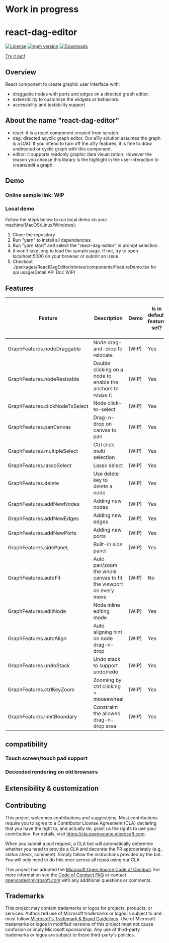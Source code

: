 # Work in progress

# react-dag-editor

[![License](https://img.shields.io/github/license/microsoft/react-dag-editor)](https://github.com/microsoft/react-dag-editor/blob/main/LICENSE)
[![npm version](https://badge.fury.io/js/react-dag-editor.svg)](https://www.npmjs.com/package/react-dag-editor)
[![Downloads](https://img.shields.io/npm/dm/react-dag-editor.svg)](https://www.npmjs.com/package/react-dag-editor)

[Try it out!](https://microsoft.github.io/react-dag-editor/)

## Overview

React component to create graphic user interface with:

- draggable nodes with ports and edges on a directed graph editor.
- extensibility to customize the widgets or behaviors.
- accessbility and testability support

## About the name "react-dag-editor"

- react: it is a react component created from scratch.
- dag: directed acyclic graph editor. Our a11y solution assumes the graph is a DAG. If you intend to turn off the a11y features, it is fine to draw undirected or cyclic graph with this component.
- editor: it supports readonly graphic data visualization. However the reason you choose this library is the highlight in the user interaction to create/edit a graph.

## Demo

### Online sample link: WIP

### Local demo

Follow the steps below to run local demo on your machine(MacOS/Linux/Windows):

1. Clone the repository
2. Run "yarn" to install all dependencies.
3. Run "yarn start" and select the "react-dag-editor" in prompt selection.
4. It won't take long to load the sample page. If not, try to open localhost:5000 on your browser or submit an issue.
5. Checkout ./packages/ReactDagEditor/stories/components/FeatureDemo.tsx for api usage(Detail API Doc WIP)

## Features

| Feature                         | Description                                                      | Demo  | Is in default feature set? | Is in read only mode feature set? |
| ------------------------------- | ---------------------------------------------------------------- | ----- | -------------------------- | --------------------------------- |
| GraphFeatures.nodeDraggable     | Node drag-and-drop to relocate                                   | (WIP) | Yes                        | Yes                               |
| GraphFeatures.nodeResizable     | Double clicking on a node to enable the anchors to resize it     | (WIP) | Yes                        | Yes                               |
| GraphFeatures.clickNodeToSelect | Node click-to-select                                             | (WIP) | Yes                        | Yes                               |
| GraphFeatures.panCanvas         | Drag-n-drop on canvas to pan                                     | (WIP) | Yes                        | Yes                               |
| GraphFeatures.multipleSelect    | Ctrl click multi selection                                       | (WIP) | Yes                        | Yes                               |
| GraphFeatures.lassoSelect       | Lasso select                                                     | (WIP) | Yes                        | Yes                               |
| GraphFeatures.delete            | Use delete key to delete a node                                  | (WIP) | Yes                        | No                                |
| GraphFeatures.addNewNodes       | Adding new nodes                                                 | (WIP) | Yes                        | No                                |
| GraphFeatures.addNewEdges       | Adding new edges                                                 | (WIP) | Yes                        | No                                |
| GraphFeatures.addNewPorts       | Adding new ports                                                 | (WIP) | Yes                        | No                                |
| GraphFeatures.sidePanel,        | Built-in side panel                                              | (WIP) | Yes                        | Yes                               |
| GraphFeatures.autoFit           | Auto pan/zoom the whole canvas to fit the viewport on every move | (WIP) | No                         | No                                |
| GraphFeatures.editNode          | Node inline editing mode                                         | (WIP) | Yes                        | No                                |
| GraphFeatures.autoAlign         | Auto aligning hint on node drag-n-drop                           | (WIP) | Yes                        | No                                |
| GraphFeatures.undoStack         | Undo stack to support undo/redo                                  | (WIP) | Yes                        | No                                |
| GraphFeatures.ctrlKeyZoom       | Zooming by ctrl clicking + mousewheel                            | (WIP) | Yes                        | Yes                               |
| GraphFeatures.limitBoundary     | Constraint the allowed drag-n-drop area                          | (WIP) | Yes                        | Yes                               |

## compatibility

### Touch screen/touch pad support

### Deceeded rendering on old browsers

## Extensibility & customization

## Contributing

This project welcomes contributions and suggestions. Most contributions require you to agree to a
Contributor License Agreement (CLA) declaring that you have the right to, and actually do, grant us
the rights to use your contribution. For details, visit https://cla.opensource.microsoft.com.

When you submit a pull request, a CLA bot will automatically determine whether you need to provide
a CLA and decorate the PR appropriately (e.g., status check, comment). Simply follow the instructions
provided by the bot. You will only need to do this once across all repos using our CLA.

This project has adopted the [Microsoft Open Source Code of Conduct](https://opensource.microsoft.com/codeofconduct/).
For more information see the [Code of Conduct FAQ](https://opensource.microsoft.com/codeofconduct/faq/) or
contact [opencode@microsoft.com](mailto:opencode@microsoft.com) with any additional questions or comments.

## Trademarks

This project may contain trademarks or logos for projects, products, or services. Authorized use of Microsoft
trademarks or logos is subject to and must follow
[Microsoft's Trademark & Brand Guidelines](https://www.microsoft.com/en-us/legal/intellectualproperty/trademarks/usage/general).
Use of Microsoft trademarks or logos in modified versions of this project must not cause confusion or imply Microsoft sponsorship.
Any use of third-party trademarks or logos are subject to those third-party's policies.

